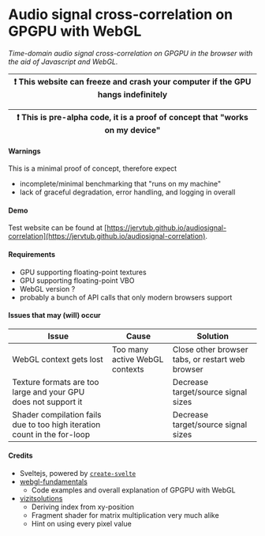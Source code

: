 # Audio signal cross-correlation on GPGPU with WebGL

*Time-domain audio signal cross-correlation on GPGPU in the browser with the aid of Javascript and WebGL.*

| ❗ This website can freeze and crash your computer if the GPU hangs indefinitely |
|------------------------------------------------------------------------|

| ❗ This is pre-alpha code, it is a proof of concept that "works on my device" |
|--------------------------------------------------------------------------------|

#### Warnings

This is a minimal proof of concept, therefore expect
* incomplete/minimal benchmarking that "runs on my machine"
* lack of graceful degradation, error handling, and logging in overall

#### Demo 
Test website can be found at [https://jervtub.github.io/audiosignal-correlation](https://jervtub.github.io/audiosignal-correlation).

#### Requirements
* GPU supporting floating-point textures
* GPU supporting floating-point VBO
* WebGL version ?
* probably a bunch of API calls that only modern browsers support

#### Issues that may (will) occur

| Issue | Cause | Solution|
| ---- | ---- | ---- |
| WebGL context gets lost | Too many active WebGL contexts | Close other browser tabs, or restart web browser |
| Texture formats are too large and your GPU does not support it |  | Decrease target/source signal sizes |
| Shader compilation fails due to too high iteration count in the for-loop | | Decrease target/source signal sizes | 

#### Credits
* Sveltejs, powered by [`create-svelte`](https://github.com/sveltejs/kit/tree/master/packages/create-svelte)
* [webgl-fundamentals](https://webglfundamentals.org/webgl/lessons/webgl-gpgpu.html)
   * Code examples and overall explanation of GPGPU with WebGL
* [vizitsolutions](http://www.vizitsolutions.com/portfolio/webgl/gpgpu/matrixMultiplication.html)
   * Deriving index from xy-position
   * Fragment shader for matrix multiplication very much alike
   * Hint on using every pixel value
